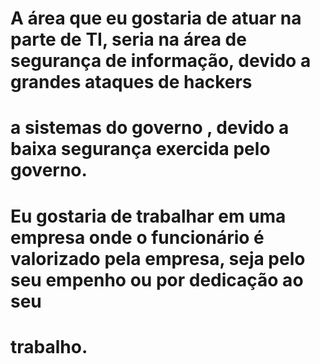 # A área que eu gostaria de atuar na parte de TI, seria na área de segurança de informação, devido a grandes ataques de hackers
# a sistemas do governo , devido a baixa segurança exercida pelo governo.
# Eu gostaria de trabalhar em uma empresa onde o funcionário é valorizado pela empresa, seja pelo seu empenho ou por dedicação ao seu
# trabalho.
